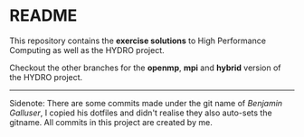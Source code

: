 # README #

This repository contains the **exercise solutions** to High Performance Computing as well as the HYDRO project. 

Checkout the other branches for the **openmp**, **mpi** and **hybrid** version of the HYDRO project.

___

Sidenote: There are some commits made under the git name of *Benjamin Galluser*, I copied his dotfiles and didn't 
realise they also auto-sets the gitname. All commits in this project are created by me. 
